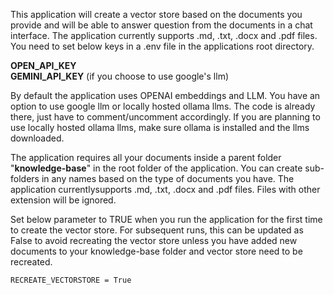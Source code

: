 This application will create a vector store based on the documents you provide and will be able to answer question from the documents in a chat interface. The application currently
supports .md, .txt, .docx and .pdf files. You need to set below keys in a .env file in the applications root directory. 

**OPEN_API_KEY**  
**GEMINI_API_KEY** (if you choose to use google's llm)

By default the application uses OPENAI embeddings and LLM. You have an option to use google llm or locally hosted ollama llms. The code
is already there, just have to comment/uncomment accordingly. If you are planning to use locally hosted ollama llms, make sure ollama is installed and the llms downloaded.

The application requires all your documents inside a parent folder "**knowledge-base**" in the root folder of the application. You can create sub-folders in any names based on the type of 
documents you have. The application currentlysupports .md, .txt, .docx and .pdf files. Files with other extension will be ignored.

Set below parameter to TRUE when you run the application for the first time to create the vector store. For subsequent runs, this can be updated as False to avoid recreating the vector store
unless you have added new documents to your knowledge-base folder and vector store need to be recreated.

`RECREATE_VECTORSTORE = True`
